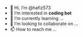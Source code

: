 - 👋 Hi, I’m @hafiz573
- 👀 I’m interested in **coding bot**
- 🌱 I’m currently learning ...
- 💞️ I’m looking to collaborate on ...
- 📫 How to reach me ...

<!---
hafiz573/hafiz573 is a ✨ special ✨ repository because its `README.md` (this file) appears on your GitHub profile.
You can click the Preview link to take a look at your changes.
--->

